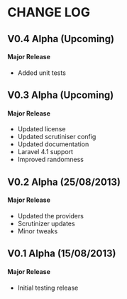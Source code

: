CHANGE LOG
==========


## V0.4 Alpha (Upcoming)
#### Major Release

* Added unit tests


## V0.3 Alpha (Upcoming)
#### Major Release

* Updated license
* Updated scrutiniser config
* Updated documentation
* Laravel 4.1 support
* Improved randomness


## V0.2 Alpha (25/08/2013)
#### Major Release

* Updated the providers
* Scrutinizer updates
* Minor tweaks


## V0.1 Alpha (15/08/2013)
#### Major Release

* Initial testing release
